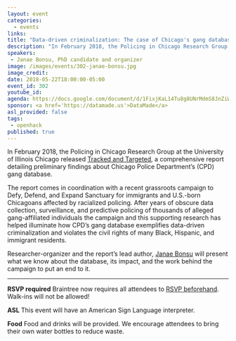 ```yaml
---
layout: event
categories: 
  - events
links:
title: "Data-driven criminalization: The case of Chicago's gang database"
description: "In February 2018, the Policing in Chicago Research Group at the University of Illinois Chicago released Tracked and Targeted, a comprehensive report detailing preliminary findings about Chicago Police Department’s (CPD) gang database. Researcher-organizer and the report’s lead author, Janae Bonsu will present what we know about the database, its impact, and the work behind the campaign to put an end to it."
speakers:
 - Janae Bonsu, PhD candidate and organizer
image: /images/events/302-janae-bonsu.jpg
image_credit: 
date: 2018-05-22T18:00:00-05:00
event_id: 302
youtube_id: 
agenda: https://docs.google.com/document/d/1FixjKaL14Tu8g8UNrMdmS8JnZiWN9ZPvwVQrfOvUeCg/edit#
sponsor: <a href='https://datamade.us'>DataMade</a>
asl_provided: false
tags: 
 - openhack
published: true
---
```


In February 2018, the Policing in Chicago Research Group at the University of Illinois Chicago released [Tracked and Targeted](http://erasethedatabase.com/wp-content/uploads/2018/02/Tracked-Targeted-0217.pdf), a comprehensive report detailing preliminary findings about Chicago Police Department’s (CPD) gang database. 

The report comes in coordination with a recent grassroots campaign to Defy, Defend, and Expand Sanctuary for immigrants and U.S.-born Chicagoans affected by racialized policing. After years of obscure data collection, surveillance, and predictive policing of thousands of alleged gang-affiliated individuals the campaign and this supporting research has helped illuminate how CPD’s gang database exemplifies data-driven criminalization and violates the civil rights of many Black, Hispanic, and immigrant residents.

Researcher-organizer and the report’s lead author, [Janae Bonsu](https://twitter.com/janaebonsu) will present what we know about the database, its impact, and the work behind the campaign to put an end to it. 

---

**RSVP required** Braintree now requires all attendees to [RSVP beforehand](https://www.eventbrite.com/e/chi-hack-night-registration-41703945624). Walk-ins will not be allowed!

**ASL** This event will have an American Sign Language interpreter.

**Food** Food and drinks will be provided. We encourage attendees to bring their own water bottles to reduce waste.